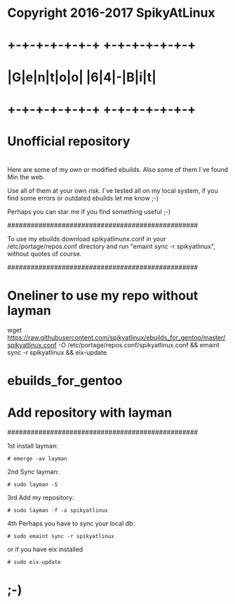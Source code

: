 #
# Copyright 2016-2017 SpikyAtLinux
#
# +-+-+-+-+-+-+ +-+-+-+-+-+-+
# |G|e|n|t|o|o| |6|4|-|B|i|t|
# +-+-+-+-+-+-+ +-+-+-+-+-+-+
#
# Unofficial repository
#
Here are some of my own or modified ebuilds.
Also some of them I´ve found Min the web.

Use all of them at your own risk. I´ve tested all
on my local system, if you find some errors or
outdated ebuilds let me know ;-)

Perhaps you can star me if you find something
useful ;-)

#################################################

To use my ebuilds download spikyatlinunx.conf
in your /etc/portage/repos.conf directory
and run "emaint sync -r spikyatlinux",
without quotes of course.

#################################################

# Oneliner to use my repo without layman

wget https://raw.githubusercontent.com/spikyatlinux/ebuilds_for_gentoo/master/spikyatlinux.conf -O /etc/portage/repos.conf/spikyatlinux.conf && emaint sync -r spikyatlinux && eix-update

# ebuilds_for_gentoo


# Add repository with layman
#################################################

1st install layman:

    # emerge -av layman

2nd Sync layman:

    # sudo layman -S

3rd Add my repository:

    # sudo layman -f -a spikyatlinux

4th Perhaps you have to sync your local db:
    
    # sudo emaint sync -r spikyatlinux

or if you have eix installed

    # sudo eix-update
    
# ;-)
